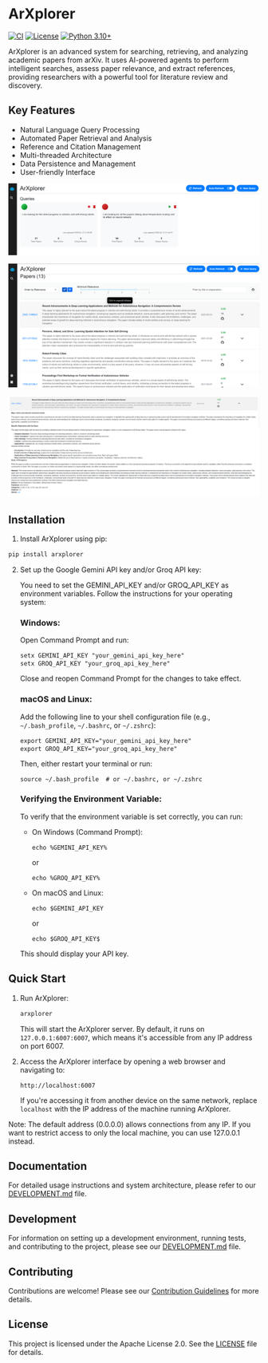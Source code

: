 # ArXplorer

[![CI](https://github.com/marfago/ArXplorer/actions/workflows/ci.yml/badge.svg)](https://github.com/marfago/ArXplorer/actions/workflows/ci.yml)
[![License](https://img.shields.io/badge/License-Apache%202.0-blue.svg)](https://opensource.org/licenses/Apache-2.0)
[![Python 3.10+](https://img.shields.io/badge/python-3.10+-blue.svg)](https://www.python.org/downloads/)

ArXplorer is an advanced system for searching, retrieving, and analyzing academic papers from arXiv. It uses AI-powered
agents to perform intelligent searches, assess paper relevance, and extract references, providing researchers with a
powerful tool for literature review and discovery.

## Key Features

- Natural Language Query Processing
- Automated Paper Retrieval and Analysis
- Reference and Citation Management
- Multi-threaded Architecture
- Data Persistence and Management
- User-friendly Interface

![alt text](images/query.png "Query section") 

![alt text](images/results.png "Results section")

![alt text](images/details-section.png "Details section")


## Installation

1. Install ArXplorer using pip:

```bash
pip install arxplorer
```

2. Set up the Google Gemini API key and/or Groq API key:

   You need to set the GEMINI_API_KEY and/or GROQ_API_KEY as environment variables. Follow the instructions for your operating system:

   ### Windows:

   Open Command Prompt and run:
   ```
   setx GEMINI_API_KEY "your_gemini_api_key_here"
   setx GROQ_API_KEY "your_groq_api_key_here"
   ```
   Close and reopen Command Prompt for the changes to take effect.

   ### macOS and Linux:

   Add the following line to your shell configuration file (e.g., `~/.bash_profile`, `~/.bashrc`, or `~/.zshrc`):
   ```
   export GEMINI_API_KEY="your_gemini_api_key_here"
   export GROQ_API_KEY="your_groq_api_key_here"
   ```
   Then, either restart your terminal or run:
   ```
   source ~/.bash_profile  # or ~/.bashrc, or ~/.zshrc
   ```

   ### Verifying the Environment Variable:

   To verify that the environment variable is set correctly, you can run:

   - On Windows (Command Prompt):
     ```
     echo %GEMINI_API_KEY%
     ```
     or
     ```
     echo %GROQ_API_KEY%
     ```

   - On macOS and Linux:
     ```
     echo $GEMINI_API_KEY
     ```
     or
     ```
     echo $GROQ_API_KEY$
     ```

   This should display your API key.

## Quick Start

1. Run ArXplorer:
   ```bash
   arxplorer
   ```

   This will start the ArXplorer server. By default, it runs on `127.0.0.1:6007:6007`, which means it's accessible from any IP
   address on port 6007.

2. Access the ArXplorer interface by opening a web browser and navigating to:
   ```
   http://localhost:6007
   ```

   If you're accessing it from another device on the same network, replace `localhost` with the IP address of the
   machine running ArXplorer.

Note: The default address (0.0.0.0) allows connections from any IP. If you want to restrict access to only the local
machine, you can use 127.0.0.1 instead.

## Documentation

For detailed usage instructions and system architecture, please refer to our [DEVELOPMENT.md](DEVELOPMENT.md) file.

## Development

For information on setting up a development environment, running tests, and contributing to the project, please see
our [DEVELOPMENT.md](DEVELOPMENT.md) file.

## Contributing

Contributions are welcome! Please see our [Contribution Guidelines](CONTRIBUTING.md) for more details.

## License

This project is licensed under the Apache License 2.0. See the [LICENSE](LICENSE) file for details.